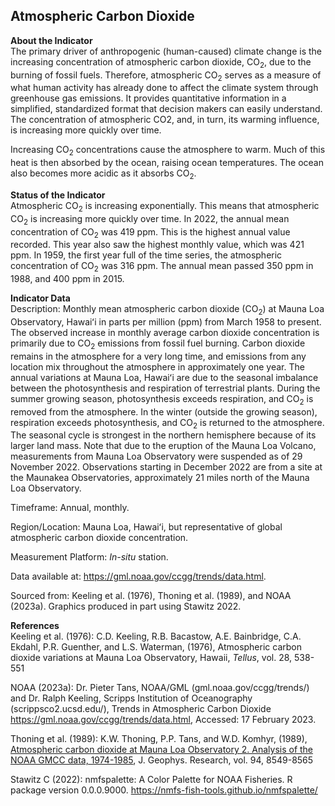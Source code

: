 ## Atmospheric Carbon Dioxide

**About the Indicator**  
The primary driver of anthropogenic (human-caused) climate change is the
increasing concentration of atmospheric carbon dioxide, CO<sub>2</sub>,
due to the burning of fossil fuels. Therefore, atmospheric
CO<sub>2</sub> serves as a measure of what human activity has already
done to affect the climate system through greenhouse gas emissions. It
provides quantitative information in a simplified, standardized format
that decision makers can easily understand. The concentration of
atmospheric CO2, and, in turn, its warming influence, is increasing more
quickly over time.

Increasing CO<sub>2</sub> concentrations cause the atmosphere to warm.
Much of this heat is then absorbed by the ocean, raising ocean
temperatures. The ocean also becomes more acidic as it absorbs
CO<sub>2</sub>.

**Status of the Indicator**  
Atmospheric CO<sub>2</sub> is increasing exponentially. This means that
atmospheric CO<sub>2</sub> is increasing more quickly over time. In
2022, the annual mean concentration of CO<sub>2</sub> was 419 ppm. This
is the highest annual value recorded. This year also saw the highest
monthly value, which was 421 ppm. In 1959, the first year full of the
time series, the atmospheric concentration of CO<sub>2</sub> was 316
ppm. The annual mean passed 350 ppm in 1988, and 400 ppm in 2015.

**Indicator Data**  
Description: Monthly mean atmospheric carbon dioxide (CO<sub>2</sub>) at
Mauna Loa Observatory, Hawaiʻi in parts per million (ppm) from March
1958 to present. The observed increase in monthly average carbon dioxide
concentration is primarily due to CO<sub>2</sub> emissions from fossil
fuel burning. Carbon dioxide remains in the atmosphere for a very long
time, and emissions from any location mix throughout the atmosphere in
approximately one year. The annual variations at Mauna Loa, Hawaiʻi are
due to the seasonal imbalance between the photosynthesis and respiration
of terrestrial plants. During the summer growing season, photosynthesis
exceeds respiration, and CO<sub>2</sub> is removed from the atmosphere.
In the winter (outside the growing season), respiration exceeds
photosynthesis, and CO<sub>2</sub> is returned to the atmosphere. The
seasonal cycle is strongest in the northern hemisphere because of its
larger land mass. Note that due to the eruption of the Mauna Loa
Volcano, measurements from Mauna Loa Observatory were suspended as of 29
November 2022. Observations starting in December 2022 are from a site at
the Maunakea Observatories, approximately 21 miles north of the Mauna
Loa Observatory.

Timeframe: Annual, monthly.

Region/Location: Mauna Loa, Hawaiʻi, but representative of global
atmospheric carbon dioxide concentration.

Measurement Platform: *In-situ* station.

Data available at: <https://gml.noaa.gov/ccgg/trends/data.html>.

Sourced from: Keeling et al. (1976), Thoning et al. (1989), and NOAA
(2023a). Graphics produced in part using Stawitz 2022.

**References**  
Keeling et al. (1976): C.D. Keeling, R.B. Bacastow, A.E. Bainbridge,
C.A. Ekdahl, P.R. Guenther, and L.S. Waterman, (1976), Atmospheric
carbon dioxide variations at Mauna Loa Observatory, Hawaii, *Tellus*,
vol. 28, 538-551

NOAA (2023a): Dr. Pieter Tans, NOAA/GML (gml.noaa.gov/ccgg/trends/) and
Dr. Ralph Keeling, Scripps Institution of Oceanography
(scrippsco2.ucsd.edu/), Trends in Atmospheric Carbon Dioxide
<https://gml.noaa.gov/ccgg/trends/data.html>, Accessed: 17 February
2023.

Thoning et al. (1989): K.W. Thoning, P.P. Tans, and W.D. Komhyr, (1989),
[Atmospheric carbon dioxide at Mauna Loa Observatory 2. Analysis of the
NOAA GMCC data,
1974-1985](https://gml.noaa.gov/publications/showpub.php?pubid=2828), J.
Geophys. Research, vol. 94, 8549-8565

Stawitz C (2022): nmfspalette: A Color Palette for NOAA Fisheries. R
package version 0.0.0.9000.
<https://nmfs-fish-tools.github.io/nmfspalette/>
